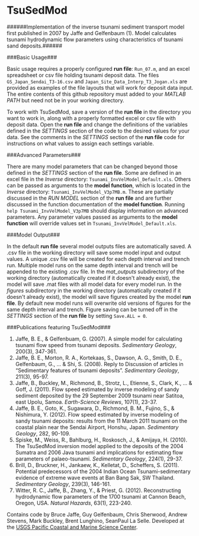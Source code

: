 # TsuSedMod #

######Implementation of the inverse tsunami sediment transport model first published in 2007 by Jaffe and Gelfenbaum (1). Model calculates tsunami hydrodynamic flow parameters using characteristics of tsunami sand deposits.######

###Basic Usage###

Basic usage requires a properly configured **run file**: `Run_07.m`, and an excel spreadsheet or csv file holding tsunami deposit data. The files `GS_Japan_Sendai_T3-16.csv` and `Japan_Site_Data_Interp_T3_Jogan.xls` are provided as examples of the file layouts that will work for deposit data input. The entire contents of this github repository must added to your *MATLAB PATH* but need not be in your working directory.

To work with TsuSedMod, save a version of the **run file** in the directory you want to work in, along with a properly formatted excel or csv file with deposit data. Open the **run file** and change the definitions of the variables defined in the *SETTINGS* section of the code to the desired values for your data. See the comments in the *SETTINGS* section of the **run file** code for instructions on what values to assign each settings variable. 

###Advanced Parameters###

There are many model parameters that can be changed beyond those defined in the *SETTINGS* section of the **run file**. Some are defined in an excel file in the *Inverse* directory: `Tsunami_InvVelModel_Default.xls`. Others can be passed as arguments to the **model function**, which is located in the *Inverse* directory: `Tsunami_InvVelModel_V3p7MB.m`. These are partially discussed in the *RUN MODEL* section of the **run file** and are further discussed in the function documentation of the **model function**. Running `help Tsunami_InvVelModel_V3p7MB` should display information on advanced parameters. Any parameter values passed as arguments to the **model function** will override values set in `Tsunami_InvVelModel_Default.xls`.

###Model Output###

In the default **run file** several model outputs files are automatically saved. A .csv file in the working directory will save some model input and output values. A unique .csv file will be created for each depth interval and trench run. Multiple model runs on the same depth interval and trench will be appended to the existing .csv file. In the *mat_outputs* subdirectory of the working directory (automatically created if it doesn't already exist), the model will save .mat files with all model data for every model run. In the *figures* subdirectory in the working directory (automatically created if it doesn't already exist), the model will save figures created by the model **run file**. By default new model runs will overwrite old versions of figures for the same depth interval and trench. Figure saving can be turned off in the *SETTINGS* section of the **run file** by setting `Save.ALL = 0`.

###Publications featuring TsuSedMod###

1. Jaffe, B. E., & Gelfenbuam, G. (2007). A simple model for calculating tsunami flow speed from tsunami deposits. *Sedimentary Geology*, 200(3), 347-361.
2. Jaffe, B. E., Morton, R. A., Kortekaas, S., Dawson, A. G., Smith, D. E., Gelfenbaum, G., ... & Shi, S. (2008). Reply to Discussion of articles in “Sedimentary features of tsunami deposits”. *Sedimentary Geology*, 211(3), 95-97.
3. Jaffe, B., Buckley, M., Richmond, B., Strotz, L., Etienne, S., Clark, K., ... & Goff, J. (2011). Flow speed estimated by inverse modeling of sandy sediment deposited by the 29 September 2009 tsunami near Satitoa, east Upolu, Samoa. *Earth-Science Reviews*, 107(1), 23-37.
4. Jaffe, B. E., Goto, K., Sugawara, D., Richmond, B. M., Fujino, S., & Nishimura, Y. (2012). Flow speed estimated by inverse modeling of sandy tsunami deposits: results from the 11 March 2011 tsunami on the coastal plain near the Sendai Airport, Honshu, Japan. *Sedimentary Geology*, 282, 90-109.
5. Spiske, M., Weiss, R., Bahlburg, H., Roskosch, J., & Amijaya, H. (2010). The TsuSedMod inversion model applied to the deposits of the 2004 Sumatra and 2006 Java tsunami and implications for estimating flow parameters of palaeo-tsunami. *Sedimentary Geology*, 224(1), 29-37.
6. Brill, D., Bruckner, H., Jankaew, K., Kelletat, D., Scheffers, S. (2011). Potential predecessors of the 2004 Indian Ocean Tsunami-sedimentary evidence of extreme wave events at Ban Bang Sak, SW Thailand. *Sedimentary Geology*, 239(3), 146-161.
7. Witter, R. C., Jaffe, B., Zhang, Y., & Priest, G. (2012). Reconstructing hydrodynamic flow parameters of the 1700 tsunami at Cannon Beach, Oregon, USA. *Natural Hazards*, 63(1), 223-240.

Contains code by Bruce Jaffe, Guy Gelfenbaum, Chris Sherwood, Andrew Stevens, Mark Buckley, Brent Lunghino, SeanPaul La Selle. Developed at the [USGS Pacific Coastal and Marine Science Center](http://walrus.wr.usgs.gov/index.html).
